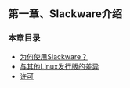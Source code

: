 ## 第一章、Slackware介绍

### 本章目录

+ [为何使用Slackware？](Why_Use_Slackware.md)
+ [与其他Linux发行版的差异](Differences_Compared_to_Other_Linux_Distributions.md)
+ [许可](Licensing.md)

